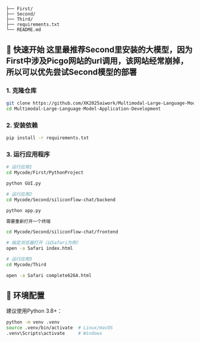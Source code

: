 ## 

```
├── First/          
├── Second/          
├── Third/          
├── requirements.txt       
└── README.md              
```




## 🚀 快速开始  这里最推荐Second里安装的大模型，因为First中涉及Picgo网站的url调用，该网站经常崩掉，所以可以优先尝试Second模型的部署

### 1. 克隆仓库  

```bash  
git clone https://github.com/XK2025aiwork/Multimodal-Large-Language-Model-Application-Development.git  
cd Multimodal-Large-Language-Model-Application-Development  
```

### 2. 安装依赖  

```bash  
pip install -r requirements.txt  
```

### 3. 运行应用程序  

```bash  
# 运行应用1  
cd Mycode/First/PythonProject

python GUI.py

# 运行应用2  
cd Mycode/Second/siliconflow-chat/backend 

python app.py

需要重新打开一个终端

cd Mycode/Second/siliconflow-chat/frontend 

# 指定浏览器打开（以Safari为例）
open -a Safari index.html

# 运行应用3  
cd Mycode/Third

open -a Safari complete626A.html
```

## 🔧 环境配置  

建议使用Python 3.8+：  

```bash  
python -m venv .venv  
source .venv/bin/activate  # Linux/macOS  
.venv\Scripts\activate     # Windows  
```

